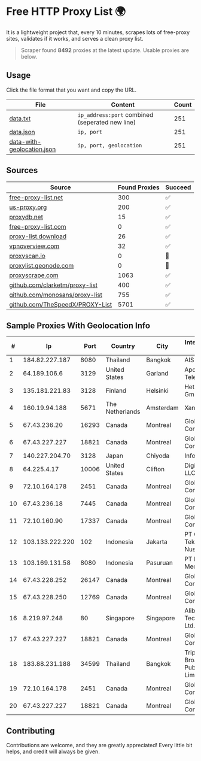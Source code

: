 
# Free HTTP Proxy List 🌍

It is a lightweight project that, every 10 minutes, scrapes lots of free-proxy sites, validates if it works, and serves a clean proxy list.


> Scraper found **8492** proxies at the latest update. Usable proxies are below.

## Usage

Click the file format that you want and copy the URL.


|File|Content|Count|
|----|-------|-----|
|[data.txt](https://raw.githubusercontent.com/themiralay/Proxy-List-World/master/data.txt)|`ip_address:port` combined (seperated new line)|251|
|[data.json](https://raw.githubusercontent.com/themiralay/Proxy-List-World/master/data.json)|`ip, port`|251|
|[data-with-geolocation.json](https://raw.githubusercontent.com/themiralay/Proxy-List-World/master/data-with-geolocation.json)|`ip, port, geolocation`|251|

## Sources

|Source|Found Proxies|Succeed|
|------|-------------|-------|
|[free-proxy-list.net](https://free-proxy-list.net)|300|✅|
|[us-proxy.org](https://www.us-proxy.org)|200|✅|
|[proxydb.net](http://proxydb.net)|15|✅|
|[free-proxy-list.com](https://free-proxy-list.com/?page=&port=&type%5B%5D=http&type%5B%5D=https&up_time=0&search=Search)|0|✅|
|[proxy-list.download](https://www.proxy-list.download/HTTP)|26|✅|
|[vpnoverview.com](https://vpnoverview.com/privacy/anonymous-browsing/free-proxy-servers)|32|✅|
|[proxyscan.io](https://www.proxyscan.io)|0|🚫|
|[proxylist.geonode.com](https://proxylist.geonode.com/api/proxy-list?limit=300&page=1&sort_by=lastChecked&sort_type=desc&protocols=http,https)|0|🚫|
|[proxyscrape.com](https://api.proxyscrape.com/v2/?request=displayproxies&protocol=http&timeout=10000&country=all&ssl=all&anonymity=all)|1063|✅|
|[github.com/clarketm/proxy-list](https://raw.githubusercontent.com/clarketm/proxy-list/master/proxy-list-raw.txt)|400|✅|
|[github.com/monosans/proxy-list](https://raw.githubusercontent.com/monosans/proxy-list/main/proxies/http.txt)|755|✅|
|[github.com/TheSpeedX/PROXY-List](https://raw.githubusercontent.com/TheSpeedX/PROXY-List/master/http.txt)|5701|✅|


## Sample Proxies With Geolocation Info

|#|Ip|Port|Country|City|Internet Service Provider|
|-|--|----|-------|----|-------------------------|
|1|184.82.227.187|8080|Thailand|Bangkok|AIS-Fibre|
|2|64.189.106.6|3129|United States|Garland|Apogee Telecom Inc.|
|3|135.181.221.83|3128|Finland|Helsinki|Hetzner Online GmbH|
|4|160.19.94.188|5671|The Netherlands|Amsterdam|Xantho UAB|
|5|67.43.236.20|16293|Canada|Montreal|GloboTech Communications|
|6|67.43.227.227|18821|Canada|Montreal|GloboTech Communications|
|7|140.227.204.70|3128|Japan|Chiyoda|InfoSphere|
|8|64.225.4.17|10006|United States|Clifton|DigitalOcean, LLC|
|9|72.10.164.178|2451|Canada|Montreal|GloboTech Communications|
|10|67.43.236.18|7445|Canada|Montreal|GloboTech Communications|
|11|72.10.160.90|17337|Canada|Montreal|GloboTech Communications|
|12|103.133.222.220|102|Indonesia|Jakarta|PT Cloud Teknologi Nusantara|
|13|103.169.131.58|8080|Indonesia|Pasuruan|PT Lancar Artha Media Data|
|14|67.43.228.252|26147|Canada|Montreal|GloboTech Communications|
|15|67.43.228.250|12769|Canada|Montreal|GloboTech Communications|
|16|8.219.97.248|80|Singapore|Singapore|Alibaba (US) Technology Co., Ltd.|
|17|67.43.227.227|18821|Canada|Montreal|GloboTech Communications|
|18|183.88.231.188|34599|Thailand|Bangkok|Triple T Broadband Public Company Limited|
|19|72.10.164.178|2451|Canada|Montreal|GloboTech Communications|
|20|67.43.227.227|18821|Canada|Montreal|GloboTech Communications|



## Contributing

Contributions are welcome, and they are greatly appreciated! Every
little bit helps, and credit will always be given.

